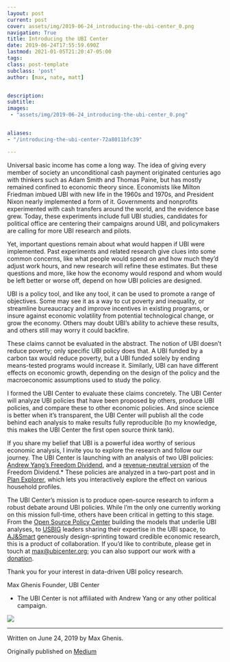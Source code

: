 ```yaml
---
layout: post
current: post
cover: assets/img/2019-06-24_introducing-the-ubi-center_0.png 
navigation: True
title: Introducing the UBI Center
date: 2019-06-24T17:55:59.690Z
lastmod: 2021-01-05T21:20:47-05:00
tags: 
class: post-template
subclass: 'post'
author: [max, nate, matt]


description: 
subtitle: 
images:
 - "assets/img/2019-06-24_introducing-the-ubi-center_0.png"


aliases:
- "/introducing-the-ubi-center-72a8011bfc39"

---
```


Universal basic income has come a long way. The idea of giving every member of society an unconditional cash payment originated centuries ago with thinkers such as Adam Smith and Thomas Paine, but has mostly remained confined to economic theory since. Economists like Milton Friedman imbued UBI with new life in the 1960s and 1970s, and President Nixon nearly implemented a form of it. Governments and nonprofits experimented with cash transfers around the world, and the evidence base grew. Today, these experiments include full UBI studies, candidates for political office are centering their campaigns around UBI, and policymakers are calling for more UBI research and pilots.

Yet, important questions remain about what would happen if UBI were implemented. Past experiments and related research give clues into some common concerns, like what people would spend on and how much they’d adjust work hours, and new research will refine these estimates. But these questions and more, like how the economy would respond and whom would be left better or worse off, depend on how UBI policies are designed.

UBI is a policy tool, and like any tool, it can be used to promote a range of objectives. Some may see it as a way to cut poverty and inequality, or streamline bureaucracy and improve incentives in existing programs, or insure against economic volatility from potential technological change, or grow the economy. Others may doubt UBI’s ability to achieve these results, and others still may worry it could backfire.

These claims cannot be evaluated in the abstract. The notion of UBI doesn’t reduce poverty; only specific UBI policy does that. A UBI funded by a carbon tax would reduce poverty, but a UBI funded solely by ending means-tested programs would increase it. Similarly, UBI can have different effects on economic growth, depending on the design of the policy and the macroeconomic assumptions used to study the policy.

I formed the UBI Center to evaluate these claims concretely. The UBI Center will analyze UBI policies that have been proposed by others, produce UBI policies, and compare these to other economic policies. And since science is better when it’s transparent, the UBI Center will publish all the code behind each analysis to make results fully reproducible (to my knowledge, this makes the UBI Center the first open source think tank).

If you share my belief that UBI is a powerful idea worthy of serious economic analysis, I invite you to explore the research and follow our journey. The UBI Center is launching with an analysis of two UBI policies: [Andrew Yang’s Freedom Dividend](https://medium.com/ubicenter/distributional-analysis-of-andrew-yangs-freedom-dividend-d8dab818bf1b), and a [revenue-neutral version](https://medium.com/ubicenter/a-revenue-neutral-version-of-andrew-yangs-freedom-dividend-d7d517dbeeea?postPublishedType=initial) of the Freedom Dividend.* These policies are analyzed in a two-part post and in [Plan Explorer](http://plans.ubicenter.org), which lets you interactively explore the effect on various household profiles.

The UBI Center’s mission is to produce open-source research to inform a robust debate around UBI policies. While I’m the only one currently working on this mission full-time, others have been critical in getting to this stage. From the [Open Source Policy Center](http://ospc.org) building the models that underlie UBI analyses, to [USBIG](http://usbig.net) leaders sharing their expertise in the UBI space, to [AJ&Smart](http://ajsmart.com) generously design-sprinting toward credible economic research, this is a product of collaboration. If you’d like to contribute, please get in touch at [max@ubicenter.org](mailto:max@ubicenter.org); you can also support our work with a [donation](http://donorbox.org/ubicenter).

Thank you for your interest in data-driven UBI policy research.

Max Ghenis
Founder, UBI Center

* The UBI Center is not affiliated with Andrew Yang or any other political campaign.

![](/post/img/2019-06-24_introducing-the-ubi-center_0.png#layoutTextWidth)

* * *
Written on June 24, 2019 by Max Ghenis.

Originally published on [Medium](https://medium.com/@maxghenis/introducing-the-ubi-center-72a8011bfc39)
